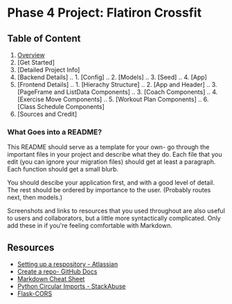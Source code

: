 # Phase 4 Project: Flatiron Crossfit


## Table of Content

1. [Overview](#overview)
2. [Get Started]
3. [Detailed Project Info]
4. [Backend Details]
.. 1. [Config]
.. 2. [Models]
.. 3. [Seed]
.. 4. [App]
5. [Frontend Details]
.. 1. [Hierachy Structure]
.. 2. [App and Header]
.. 3. [PageFrame and ListData Components]
.. 3. [Coach Components]
.. 4. [Exercise Move Components]
.. 5. [Workout Plan Components]
.. 6. [Class Schedule Components]
6. [Sources and Credit]




### What Goes into a README?

This README should serve as a template for your own- go through the important
files in your project and describe what they do. Each file that you edit (you
can ignore your migration files) should get at least a paragraph. Each function
should get a small blurb.

You should descibe your application first, and with a good level of detail. The
rest should be ordered by importance to the user. (Probably routes next, then
models.)

Screenshots and links to resources that you used throughout are also useful to
users and collaborators, but a little more syntactically complicated. Only add
these in if you're feeling comfortable with Markdown.

## Resources

- [Setting up a respository - Atlassian](https://www.atlassian.com/git/tutorials/setting-up-a-repository)
- [Create a repo- GitHub Docs](https://docs.github.com/en/get-started/quickstart/create-a-repo)
- [Markdown Cheat Sheet](https://www.markdownguide.org/cheat-sheet/)
- [Python Circular Imports - StackAbuse](https://stackabuse.com/python-circular-imports/)
- [Flask-CORS](https://flask-cors.readthedocs.io/en/latest/)
